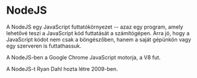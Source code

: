# NodeJS

A NodeJS egy JavaScript futtatókörnyezet -- azaz egy program, amely lehetővé teszi a JavaScript kód futtatását a számítógépen. Arra jó, hogy a JavaScript kódot nem csak a böngészőben, hanem a saját gépünkön vagy egy szerveren is futtathassuk.

A NodeJS-ben a Google Chrome JavaScript motorja, a V8 fut.

A NodeJS-t Ryan Dahl hozta létre 2009-ben.

